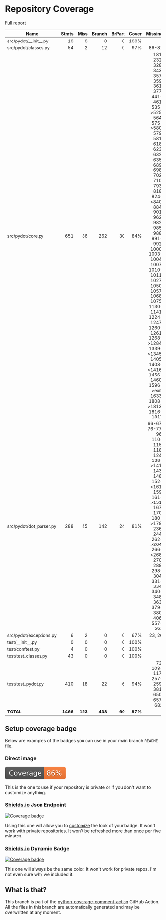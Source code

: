 # Repository Coverage

[Full report](https://htmlpreview.github.io/?https://github.com/pydot/pydot/blob/python-coverage-comment-action-data/htmlcov/index.html)

| Name                      |    Stmts |     Miss |   Branch |   BrPart |   Cover |   Missing |
|-------------------------- | -------: | -------: | -------: | -------: | ------: | --------: |
| src/pydot/\_\_init\_\_.py |       10 |        0 |        0 |        0 |    100% |           |
| src/pydot/classes.py      |       54 |        2 |       12 |        0 |     97% |     86-87 |
| src/pydot/core.py         |      651 |       86 |      262 |       30 |     84% |181, 232, 328, 343, 357, 359, 361, 377, 441-461, 535->525, 564, 575->580, 579, 581, 618, 623, 632, 635, 689, 698, 702, 710, 793, 818, 824->840, 884, 901, 962, 982, 985, 988, 991-992, 1000, 1003-1004, 1007, 1010-1011, 1027, 1050, 1057, 1068, 1075, 1130-1141, 1224-1247, 1260-1261, 1268->1284, 1339->1345, 1405, 1408->1416, 1456-1460, 1596->exit, 1633, 1808->1813, 1816-1817 |
| src/pydot/dot\_parser.py  |      288 |       45 |      142 |       24 |     81% |66-67, 76-77, 96, 110-115, 118, 124, 138->141, 143, 148, 152->161, 159, 161->151, 167, 170, 180->179, 236, 244, 262->264, 266->268, 270, 289, 298-304, 331-334, 340-348, 363, 379-380, 406, 557-561 |
| src/pydot/exceptions.py   |        6 |        2 |        0 |        0 |     67% |    23, 26 |
| test/\_\_init\_\_.py      |        0 |        0 |        0 |        0 |    100% |           |
| test/conftest.py          |        4 |        0 |        0 |        0 |    100% |           |
| test/test\_classes.py     |       43 |        0 |        0 |        0 |    100% |           |
| test/test\_pydot.py       |      410 |       18 |       22 |        6 |     94% |73, 108-117, 257-259, 381, 650, 657, 682 |
|                 **TOTAL** | **1466** |  **153** |  **438** |   **60** | **87%** |           |


## Setup coverage badge

Below are examples of the badges you can use in your main branch `README` file.

### Direct image

[![Coverage badge](https://raw.githubusercontent.com/pydot/pydot/python-coverage-comment-action-data/badge.svg)](https://htmlpreview.github.io/?https://github.com/pydot/pydot/blob/python-coverage-comment-action-data/htmlcov/index.html)

This is the one to use if your repository is private or if you don't want to customize anything.

### [Shields.io](https://shields.io) Json Endpoint

[![Coverage badge](https://img.shields.io/endpoint?url=https://raw.githubusercontent.com/pydot/pydot/python-coverage-comment-action-data/endpoint.json)](https://htmlpreview.github.io/?https://github.com/pydot/pydot/blob/python-coverage-comment-action-data/htmlcov/index.html)

Using this one will allow you to [customize](https://shields.io/endpoint) the look of your badge.
It won't work with private repositories. It won't be refreshed more than once per five minutes.

### [Shields.io](https://shields.io) Dynamic Badge

[![Coverage badge](https://img.shields.io/badge/dynamic/json?color=brightgreen&label=coverage&query=%24.message&url=https%3A%2F%2Fraw.githubusercontent.com%2Fpydot%2Fpydot%2Fpython-coverage-comment-action-data%2Fendpoint.json)](https://htmlpreview.github.io/?https://github.com/pydot/pydot/blob/python-coverage-comment-action-data/htmlcov/index.html)

This one will always be the same color. It won't work for private repos. I'm not even sure why we included it.

## What is that?

This branch is part of the
[python-coverage-comment-action](https://github.com/marketplace/actions/python-coverage-comment)
GitHub Action. All the files in this branch are automatically generated and may be
overwritten at any moment.